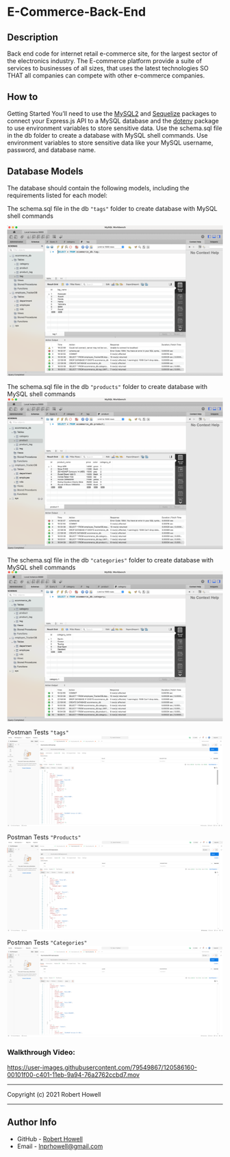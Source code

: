 # E-Commerce-Back-End

## Description 
Back end code for internet retail e-commerce site, for the largest sector of the electronics industry. The E-commerce platform provide a suite of services to businesses of all sizes, that uses the latest technologies
SO THAT all companies can compete with other e-commerce companies.


## How to
Getting Started
You’ll need to use the [MySQL2](https://www.npmjs.com/package/mysql) and [Sequelize](https://www.npmjs.com/package/sequelize) packages to connect your Express.js API to a MySQL database and the [dotenv](https://www.npmjs.com/package/dotenv) package to use environment variables to store sensitive data. Use the schema.sql file in the db folder to create a database with MySQL shell commands. Use environment variables to store sensitive data like your MySQL username, password, and database name.

## Database Models
The database should contain the following models, including the requirements listed for each model:


The schema.sql file in the db `"tags"` folder to create database with MySQL shell commands
  
!["Use the schema.sql file in the db tags folder to create database with MySQL shell commands."](./assets/tags.png)

The schema.sql file in the db `"products"` folder to create database with MySQL shell commands
![Use the schema.sql file in the db products folder to create database with MySQL shell commands.](./assets/products.png)

The schema.sql file in the db `"categories"` folder to create database with MySQL shell commands
![Use the schema.sql file in the db categories folder to create database with MySQL shell commands.](./assets/categories.png)

Postman Tests `"tags"`
![In Postman, tests “GET tags”.](./assets/postman_tags.png)

Postman Tests `"Products"`
![In Postman, tests “GET Products”.](./assets/postman_products.png)

Postman Tests `"Categories"`
![In Postman, tests “Categories”.](./assets/postman_categories.png)

### Walkthrough Video:

https://user-images.githubusercontent.com/79549867/120586160-00101f00-c401-11eb-9a94-76a2762ccbd7.mov

---

Copyright (c) 2021 Robert Howell


---

## Author Info
- GitHub - [Robert Howell](https://github.com/lpnrhowell)
- Email - [lnprhowell@gmail.com]()

